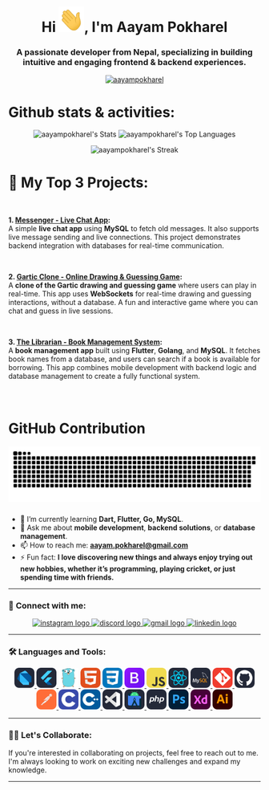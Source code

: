 <h1 align="center">Hi  <img src="https://raw.githubusercontent.com/ABSphreak/ABSphreak/master/gifs/Hi.gif" alt="Hi" height="50" width="50"/>, I'm Aayam Pokharel</h1>
<h3 align="center">A passionate developer from Nepal, specializing in building intuitive and engaging frontend & backend experiences.</h3>

<p align="center"> 
  <a href="https://github.com/ryo-ma/github-profile-trophy">
    <img src="https://github-profile-trophy.vercel.app/?username=aayampokharel" alt="aayampokharel" />
  </a>
</p>

###

###


<h1>Github stats & activities: </h1>
<div align="center">
 <img src="https://github-readme-stats.vercel.app/api?username=aayampokharel&theme=tokyonight&show_icons=true&hide_border=true&count_private=true" alt="aayampokharel's Stats">
  <img src="https://github-readme-stats.vercel.app/api/top-langs/?username=aayampokharel&theme=tokyonight&show_icons=true&hide_border=true&layout=compact" alt="aayampokharel's Top Languages"> 

<img src="https://github-readme-streak-stats.herokuapp.com/?user=aayampokharel&theme=tokyonight&hide_border=true" alt="aayampokharel's Streak"> </div>



  <h1>💼 <strong>My Top 3 Projects:</strong></h1>


  <br>
  
  <strong>1. <a href="https://github.com/aayampokharel/messenger">Messenger - Live Chat App</a>:</strong>  
  A simple <strong>live chat app</strong> using <strong>MySQL</strong> to fetch old messages. It also supports live message sending and live connections. This project demonstrates backend integration with databases for real-time communication.

  <br>

  <strong>2. <a href="https://github.com/aayampokharel/gartic-clone">Gartic Clone - Online Drawing & Guessing Game</a>:</strong>  
  A <strong>clone of the Gartic drawing and guessing game</strong> where users can play in real-time. This app uses <strong>WebSockets</strong> for real-time drawing and guessing interactions, without a database. A fun and interactive game where you can chat and guess in live sessions.

 <br>

  <strong>3. <a href="https://github.com/aayampokharel/Librarian_app">The Librarian - Book Management System</a>:</strong>  
  A <strong>book management app</strong> built using <strong>Flutter</strong>, <strong>Golang</strong>, and <strong>MySQL</strong>. It fetches book names from a database, and users can search if a book is available for borrowing. This app combines mobile development with backend logic and database management to create a fully functional system.



###
<br clear="both">
<h1>   GitHub Contribution</h1>   

 ![Snake animation](https://github.com/aayampokharel/aayampokharel/blob/output/github-contribution-grid-snake-dark.svg)

###

- 🌱 I’m currently learning **Dart, Flutter, Go, MySQL**.
- 💬 Ask me about **mobile development**, **backend solutions**, or **database management**.
- 📫 How to reach me: **[aayam.pokharel@gmail.com](mailto:aayam.pokharel@gmail.com)**
- ⚡ Fun fact: **I love discovering new things and always enjoy trying out new hobbies, whether it’s programming, playing cricket, or just spending time with friends.**

---

### 🔗 **Connect with me:**
<p align="center">
  <div align="center">
  <a href="https://instagram.com/pokharel_aayam" target="_blank">
    <img src="https://img.shields.io/static/v1?message=Instagram&logo=instagram&label=&color=E4405F&logoColor=white&labelColor=&style=for-the-badge" height="35" alt="instagram logo" />
  </a>
    <a href="https://discord.gg/3PJuykJXmm" targer="_blank">
  <img src="https://img.shields.io/static/v1?message=Discord&logo=discord&label=&color=7289DA&logoColor=white&labelColor=&style=for-the-badge" height="35" alt="discord logo" />
    </a>
<a href="mailto:aayam.pokharel@gmail.com">
    <img src="https://img.shields.io/static/v1?message=Gmail&logo=gmail&label=&color=D14836&logoColor=white&labelColor=&style=for-the-badge" height="35" alt="gmail logo" />
  </a>
  <a href="https://www.linkedin.com/in/aayam-pokharel-434ba6205/" target="_blank">
    <img src="https://img.shields.io/static/v1?message=LinkedIn&logo=linkedin&label=&color=0077B5&logoColor=white&labelColor=&style=for-the-badge" height="35" alt="linkedin logo" />
  </a>
</div>
 
</p>

---

### 🛠️ **Languages and Tools:**
<p align="center">
  <a href="https://dart.dev" target="_blank" rel="noreferrer">
    <img src="https://github.com/tandpfun/skill-icons/blob/main/icons/Dart-Dark.svg" alt="dart" width="40" height="40"/>
  </a>
  <a href="https://flutter.dev" target="_blank" rel="noreferrer">
    <img src="https://github.com/tandpfun/skill-icons/blob/main/icons/Flutter-Dark.svg" alt="flutter" width="40" height="40"/>
  </a>
  <a href="https://golang.org" target="_blank" rel="noreferrer">
    <img src="https://raw.githubusercontent.com/devicons/devicon/master/icons/go/go-original.svg" alt="go" width="40" height="40"/>
  </a>
   <a href="https://www.w3.org/html/" target="_blank" rel="noreferrer">
    <img src="https://github.com/tandpfun/skill-icons/blob/main/icons/HTML.svg" alt="html5" width="40" height="40"/>
  </a>
  <a href="https://www.w3schools.com/css/" target="_blank" rel="noreferrer">
    <img src="https://github.com/tandpfun/skill-icons/blob/main/icons/CSS.svg" alt="css3" width="40" height="40"/>
  </a>
  <a href="https://getbootstrap.com/" target="_blank" rel="noreferrer">
    <img src="https://github.com/tandpfun/skill-icons/blob/main/icons/Bootstrap.svg" alt="bootstrap" width="40" height="40"/>
  </a>
  <a href="https://developer.mozilla.org/en-US/docs/Web/JavaScript" target="_blank" rel="noreferrer">
    <img src="https://github.com/tandpfun/skill-icons/blob/main/icons/JavaScript.svg" alt="javascript" width="40" height="40"/>
  </a>
  <a href="https://react.dev/" target="_blank" rel="noreferrer">
    <img src="https://github.com/tandpfun/skill-icons/blob/main/icons/React-Dark.svg" alt="react" width="40" height="40"/>
  </a>
  <a href="https://www.mysql.com/" target="_blank" rel="noreferrer">
    <img src="https://github.com/tandpfun/skill-icons/blob/main/icons/MySQL-Dark.svg" alt="mysql" width="40" height="40"/>
  </a>
  <a href="https://github.com/" target="_blank" rel="noreferrer">
    <img src="https://github.com/tandpfun/skill-icons/blob/main/icons/Git.svg" alt="git" width="40" height="40"/>
  </a>
  <a href="https://github.com/" target="_blank" rel="noreferrer">
    <img src="https://github.com/tandpfun/skill-icons/blob/main/icons/Github-Dark.svg" alt="github" width="40" height="40"/>
  </a>
  <a href="https://www.postman.com/" target="_blank" rel="noreferrer">
    <img src="https://github.com/tandpfun/skill-icons/blob/main/icons/Postman.svg" alt="postman" width="40" height="40"/>
  </a>
  <a href="https://www.cprogramming.com/" target="_blank" rel="noreferrer">
    <img src="https://github.com/tandpfun/skill-icons/blob/main/icons/C.svg" alt="c" width="40" height="40"/>
  </a>
  <a href="https://www.w3schools.com/cpp/" target="_blank" rel="noreferrer">
    <img src="https://github.com/tandpfun/skill-icons/blob/main/icons/CPP.svg" alt="cplusplus" width="40" height="40"/>
  </a>
  <a href="https://code.visualstudio.com/" target="_blank" rel="noreferrer">
    <img src="https://github.com/tandpfun/skill-icons/blob/main/icons/VSCode-Dark.svg" alt="vs code" width="40" height="40"/>
  <a href="https://developer.android.com/studio" target="_blank" rel="noreferrer">
    <img src="https://github.com/tandpfun/skill-icons/blob/main/icons/AndroidStudio-Dark.svg" alt="android studio" width="40" height="40"/>
  </a>
  </a>
  <a href="https://www.php.net" target="_blank" rel="noreferrer">
    <img src="https://github.com/tandpfun/skill-icons/blob/main/icons/PHP-Dark.svg" alt="php" width="40" height="40"/>
  </a>
  <a href="https://www.adobe.com/products/photoshop.html" target="_blank" rel="noreferrer">
    <img src="https://github.com/tandpfun/skill-icons/blob/main/icons/Photoshop.svg" alt="photoshop" width="40" height="40"/>
  </a>
  <a href="https://www.adobe.com/products/xd.html" target="_blank" rel="noreferrer">
    <img src="https://github.com/tandpfun/skill-icons/blob/main/icons/XD.svg" alt="xd" width="40" height="40"/>
  </a>
  <a href="https://www.adobe.com/products/illustrator.html" target="_blank" rel="noreferrer">
    <img src="https://github.com/tandpfun/skill-icons/blob/main/icons/Illustrator.svg" alt="illustrator" width="40" height="40"/>
  </a>
</p>


---



### 👨‍💻 **Let's Collaborate:**
If you're interested in collaborating on projects, feel free to reach out to me. I'm always looking to work on exciting new challenges and expand my knowledge.

---




